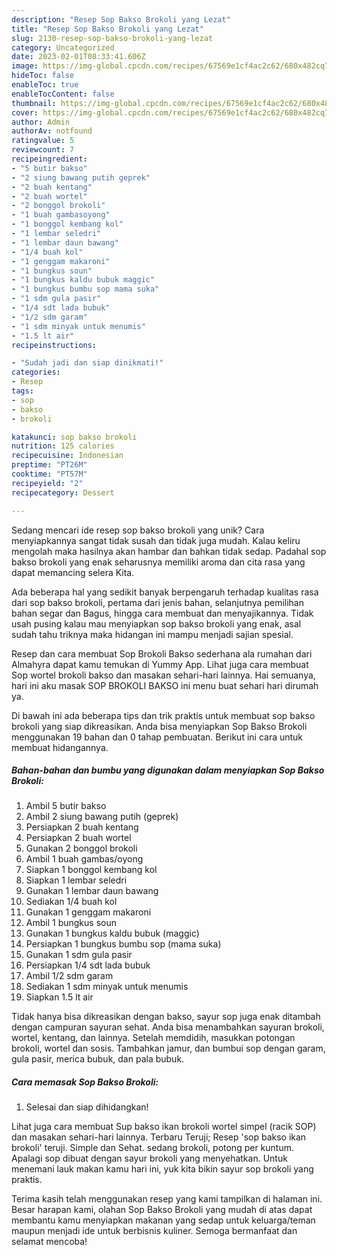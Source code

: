 ```yaml
---
description: "Resep Sop Bakso Brokoli yang Lezat"
title: "Resep Sop Bakso Brokoli yang Lezat"
slug: 2130-resep-sop-bakso-brokoli-yang-lezat
category: Uncategorized
date: 2023-02-01T08:33:41.606Z
image: https://img-global.cpcdn.com/recipes/67569e1cf4ac2c62/680x482cq70/sop-bakso-brokoli-foto-resep-utama.jpg
hideToc: false
enableToc: true
enableTocContent: false
thumbnail: https://img-global.cpcdn.com/recipes/67569e1cf4ac2c62/680x482cq70/sop-bakso-brokoli-foto-resep-utama.jpg
cover: https://img-global.cpcdn.com/recipes/67569e1cf4ac2c62/680x482cq70/sop-bakso-brokoli-foto-resep-utama.jpg
author: Admin
authorAv: notfound
ratingvalue: 5
reviewcount: 7
recipeingredient:
- "5 butir bakso"
- "2 siung bawang putih geprek"
- "2 buah kentang"
- "2 buah wortel"
- "2 bonggol brokoli"
- "1 buah gambasoyong"
- "1 bonggol kembang kol"
- "1 lembar seledri"
- "1 lembar daun bawang"
- "1/4 buah kol"
- "1 genggam makaroni"
- "1 bungkus soun"
- "1 bungkus kaldu bubuk maggic"
- "1 bungkus bumbu sop mama suka"
- "1 sdm gula pasir"
- "1/4 sdt lada bubuk"
- "1/2 sdm garam"
- "1 sdm minyak untuk menumis"
- "1.5 lt air"
recipeinstructions:

- "Sudah jadi dan siap dinikmati!"
categories:
- Resep
tags:
- sop
- bakso
- brokoli

katakunci: sop bakso brokoli 
nutrition: 125 calories
recipecuisine: Indonesian
preptime: "PT26M"
cooktime: "PT57M"
recipeyield: "2"
recipecategory: Dessert

---
```





Sedang mencari ide resep sop bakso brokoli yang unik? Cara menyiapkannya sangat tidak susah dan tidak juga mudah. Kalau keliru mengolah maka hasilnya akan hambar dan bahkan tidak sedap. Padahal sop bakso brokoli yang enak seharusnya memiliki aroma dan cita rasa yang dapat memancing selera Kita.





Ada beberapa hal yang sedikit banyak berpengaruh terhadap kualitas rasa dari sop bakso brokoli, pertama dari jenis bahan, selanjutnya pemilihan bahan segar dan Bagus, hingga cara membuat dan menyajikannya. Tidak usah pusing kalau mau menyiapkan sop bakso brokoli yang enak,      asal sudah tahu triknya maka hidangan ini mampu menjadi sajian spesial.














Resep dan cara membuat Sop Brokoli Bakso sederhana ala rumahan dari Almahyra dapat kamu temukan di Yummy App. Lihat juga cara membuat Sop wortel brokoli bakso dan masakan sehari-hari lainnya. Hai semuanya, hari ini aku masak SOP BROKOLI BAKSO ini menu buat sehari hari dirumah ya.






Di bawah ini ada beberapa tips dan trik praktis untuk membuat sop bakso brokoli yang siap dikreasikan. Anda bisa menyiapkan Sop Bakso Brokoli menggunakan 19 bahan dan 0 tahap pembuatan. Berikut ini cara untuk membuat hidangannya.

<!--inarticleads1-->

##### Bahan-bahan dan bumbu yang digunakan dalam menyiapkan Sop Bakso Brokoli:

1. Ambil 5 butir bakso
1. Ambil 2 siung bawang putih (geprek)
1. Persiapkan 2 buah kentang
1. Persiapkan 2 buah wortel
1. Gunakan 2 bonggol brokoli
1. Ambil 1 buah gambas/oyong
1. Siapkan 1 bonggol kembang kol
1. Siapkan 1 lembar seledri
1. Gunakan 1 lembar daun bawang
1. Sediakan 1/4 buah kol
1. Gunakan 1 genggam makaroni
1. Ambil 1 bungkus soun
1. Gunakan 1 bungkus kaldu bubuk (maggic)
1. Persiapkan 1 bungkus bumbu sop (mama suka)
1. Gunakan 1 sdm gula pasir
1. Persiapkan 1/4 sdt lada bubuk
1. Ambil 1/2 sdm garam
1. Sediakan 1 sdm minyak untuk menumis
1. Siapkan 1.5 lt air


Tidak hanya bisa dikreasikan dengan bakso, sayur sop juga enak ditambah dengan campuran sayuran sehat. Anda bisa menambahkan sayuran brokoli, wortel, kentang, dan lainnya. Setelah memdidih, masukkan potongan brokoli, wortel dan sosis. Tambahkan jamur, dan bumbui sop dengan garam, gula pasir, merica bubuk, dan pala bubuk. 

<!--inarticleads2-->

##### Cara memasak Sop Bakso Brokoli:


1. Selesai dan siap dihidangkan!

Lihat juga cara membuat Sup bakso ikan brokoli wortel simpel (racik SOP) dan masakan sehari-hari lainnya. Terbaru Teruji; Resep &#39;sop bakso ikan brokoli&#39; teruji. Simple dan Sehat. sedang brokoli, potong per kuntum. Apalagi sop dibuat dengan sayur brokoli yang menyehatkan. Untuk menemani lauk makan kamu hari ini, yuk kita bikin sayur sop brokoli yang praktis. 

Terima kasih telah menggunakan resep yang kami tampilkan di halaman ini. Besar harapan kami, olahan Sop Bakso Brokoli yang mudah di atas dapat membantu kamu menyiapkan makanan yang sedap untuk keluarga/teman maupun menjadi ide untuk berbisnis kuliner. Semoga bermanfaat dan selamat mencoba!
